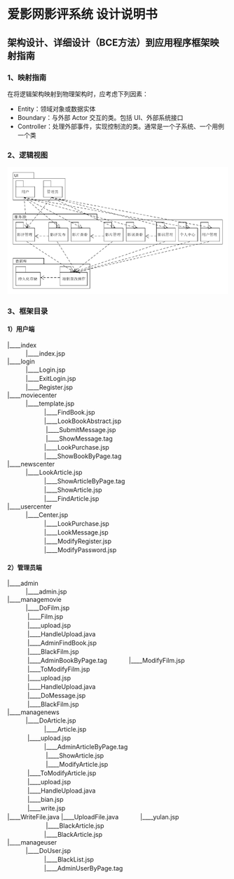 # 爱影网影评系统 设计说明书

## 架构设计、详细设计（BCE方法）到应用程序框架映射指南

### 1、映射指南
    
在将逻辑架构映射到物理架构时，应考虑下列因素：

- Entity：领域对象或数据实体
- Boundary：与外部 Actor 交互的类。包括 UI、外部系统接口
- Controller：处理外部事件，实现控制流的类。通常是一个子系统、一个用例一个类

### 2、逻辑视图

![逻辑视图](../image/逻辑视图.png)

### 3、框架目录

#### 1）用户端

|____index <br>
　　　|____index.jsp <br>
|____login <br>
　　　|____Login.jsp <br>
　　　|____ExitLogin.jsp <br>
　　　|____Register.jsp <br>
|____moviecenter <br>
　　　|____template.jsp <br>
　　　　　　|____FindBook.jsp <br>
　　　　　　|____LookBookAbstract.jsp <br>
　　　　　     　|____SubmitMessage.jsp <br>
　　　　     　　|____ShowMessage.tag <br>
　　　　　　|____LookPurchase.jsp <br>
　　　　　　|____ShowBookByPage.tag <br>
|____newscenter <br>
　　　|____LookArticle.jsp <br>
　　　　　　|____ShowArticleByPage.tag <br>
　　　　　　|____ShowArticle.jsp <br>
　　　　　　|____FindArticle.jsp <br>
|____usercenter <br>
　　　|____Center.jsp <br>
　　　　　　|____LookPurchase.jsp <br>
　　　　　　|____LookMessage.jsp <br>
　　　　　　|____ModifyRegister.jsp <br>
　　　　　　|____ModifyPassword.jsp <br>

#### 2）管理员端

|____admin <br>
　　　|____admin.jsp <br>
|____managemovie <br>
　　　|____DoFilm.jsp <br>
　　　     |____Film.jsp <br>
　　　          |____upload.jsp <br>
　　　               |____HandleUpload.java <br>
　　　     |____AdminFindBook.jsp <br>
　　　     |____BlackFilm.jsp <br>
　　　     |____AdminBookByPage.tag
　　　          |____ModifyFilm.jsp <br>
　　　               |____ToModifyFilm.jsp <br>
　　　               |____upload.jsp <br>
　　　                    |____HandleUpload.java <br>
　　　          |____DoMessage.jsp <br>
　　　          |____BlackFilm.jsp <br>
|____managenews <br>
　　　|____DoArticle.jsp <br>
　　　　　　|____Article.jsp <br>
　　　          |____upload.jsp <br>
　　　　　　|____AdminArticleByPage.tag <br>
　　　　　     　|____ShowArticle.jsp <br>
　　　　     　　|____ModifyArticle.jsp <br>
　　　               |____ToModifyArticle.jsp <br>
　　　               |____upload.jsp <br>
　　　                    |____HandleUpload.java <br>
　　　               |____bian.jsp <br>
　　　                    |____write.jsp <br>
                              |____WriteFile.java
                              |____UploadFile.java
　　　                    |____yulan.jsp <br>
　　　　     　　|____BlackArticle.jsp <br>
　　　　　　|____BlackArticle.jsp <br>
|____manageuser <br>
　　　|____DoUser.jsp <br>
　　　　　　|____BlackList.jsp <br>
　　　　　　|____AdminUserByPage.tag <br>
